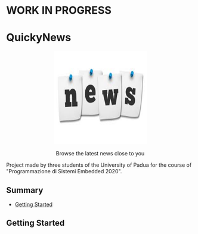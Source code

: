 # WORK IN PROGRESS

# QuickyNews

<p align="center">
  <a href="https://github.com/francevarotz98/QuickyNews/">
    <img src="news_logo.jpeg" alt="Logo" width="250" height="250">
  </a>
  

  <p align="center">
    Browse the latest news close to you 
    <br />


Project made by three students of the University of Padua for the course of "Programmazione di Sistemi Embedded 2020".

## Summary

  - [Getting Started](#getting-started)
  
## Getting Started

